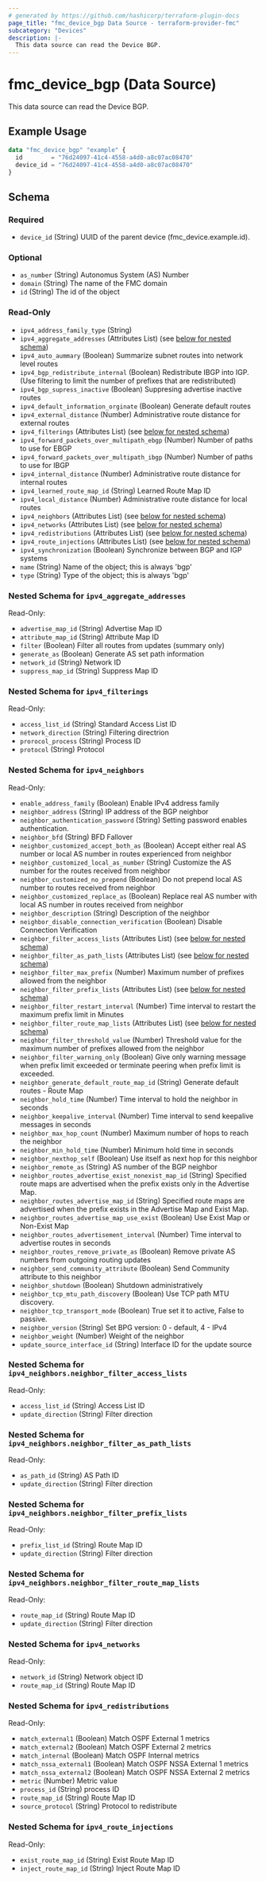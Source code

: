 ```yaml
---
# generated by https://github.com/hashicorp/terraform-plugin-docs
page_title: "fmc_device_bgp Data Source - terraform-provider-fmc"
subcategory: "Devices"
description: |-
  This data source can read the Device BGP.
---
```


# fmc_device_bgp (Data Source)

This data source can read the Device BGP.

## Example Usage

```terraform
data "fmc_device_bgp" "example" {
  id        = "76d24097-41c4-4558-a4d0-a8c07ac08470"
  device_id = "76d24097-41c4-4558-a4d0-a8c07ac08470"
}
```

<!-- schema generated by tfplugindocs -->
## Schema

### Required

- `device_id` (String) UUID of the parent device (fmc_device.example.id).

### Optional

- `as_number` (String) Autonomus System (AS) Number
- `domain` (String) The name of the FMC domain
- `id` (String) The id of the object

### Read-Only

- `ipv4_address_family_type` (String)
- `ipv4_aggregate_addresses` (Attributes List) (see [below for nested schema](#nestedatt--ipv4_aggregate_addresses))
- `ipv4_auto_aummary` (Boolean) Summarize subnet routes into network level routes
- `ipv4_bgp_redistribute_internal` (Boolean) Redistribute IBGP into IGP. (Use filtering to limit the number of prefixes that are redistributed)
- `ipv4_bgp_supress_inactive` (Boolean) Suppresing advertise inactive routes
- `ipv4_default_information_orginate` (Boolean) Generate default routes
- `ipv4_external_distance` (Number) Administrative route distance for external routes
- `ipv4_filterings` (Attributes List) (see [below for nested schema](#nestedatt--ipv4_filterings))
- `ipv4_forward_packets_over_multipath_ebgp` (Number) Number of paths to use for EBGP
- `ipv4_forward_packets_over_multipath_ibgp` (Number) Number of paths to use for IBGP
- `ipv4_internal_distance` (Number) Administrative route distance for internal routes
- `ipv4_learned_route_map_id` (String) Learned Route Map ID
- `ipv4_local_distance` (Number) Administrative route distance for local routes
- `ipv4_neighbors` (Attributes List) (see [below for nested schema](#nestedatt--ipv4_neighbors))
- `ipv4_networks` (Attributes List) (see [below for nested schema](#nestedatt--ipv4_networks))
- `ipv4_redistributions` (Attributes List) (see [below for nested schema](#nestedatt--ipv4_redistributions))
- `ipv4_route_injections` (Attributes List) (see [below for nested schema](#nestedatt--ipv4_route_injections))
- `ipv4_synchronization` (Boolean) Synchronize between BGP and IGP systems
- `name` (String) Name of the object; this is always 'bgp'
- `type` (String) Type of the object; this is always 'bgp'

<a id="nestedatt--ipv4_aggregate_addresses"></a>
### Nested Schema for `ipv4_aggregate_addresses`

Read-Only:

- `advertise_map_id` (String) Advertise Map ID
- `attribute_map_id` (String) Attribute Map ID
- `filter` (Boolean) Filter all routes from updates (summary only)
- `generate_as` (Boolean) Generate AS set path information
- `network_id` (String) Network ID
- `suppress_map_id` (String) Suppress Map ID


<a id="nestedatt--ipv4_filterings"></a>
### Nested Schema for `ipv4_filterings`

Read-Only:

- `access_list_id` (String) Standard Access List ID
- `network_direction` (String) Filtering directrion
- `prorocol_process` (String) Process ID
- `protocol` (String) Protocol


<a id="nestedatt--ipv4_neighbors"></a>
### Nested Schema for `ipv4_neighbors`

Read-Only:

- `enable_address_family` (Boolean) Enable IPv4 address family
- `neighbor_address` (String) IP address of the BGP neighbor
- `neighbor_authentication_password` (String) Setting password enables authentication.
- `neighbor_bfd` (String) BFD Fallover
- `neighbor_customized_accept_both_as` (Boolean) Accept either real AS number or local AS number in routes experienced from neighbor
- `neighbor_customized_local_as_number` (String) Customize the AS number for the routes received from neighbor
- `neighbor_customized_no_prepend` (Boolean) Do not prepend local AS number to routes received from neighbor
- `neighbor_customized_replace_as` (Boolean) Replace real AS number with local AS number in routes received from neighbor
- `neighbor_description` (String) Description of the neighbor
- `neighbor_disable_connection_verification` (Boolean) Disable Connection Verification
- `neighbor_filter_access_lists` (Attributes List) (see [below for nested schema](#nestedatt--ipv4_neighbors--neighbor_filter_access_lists))
- `neighbor_filter_as_path_lists` (Attributes List) (see [below for nested schema](#nestedatt--ipv4_neighbors--neighbor_filter_as_path_lists))
- `neighbor_filter_max_prefix` (Number) Maximum number of prefixes allowed from the neighbor
- `neighbor_filter_prefix_lists` (Attributes List) (see [below for nested schema](#nestedatt--ipv4_neighbors--neighbor_filter_prefix_lists))
- `neighbor_filter_restart_interval` (Number) Time interval to restart the maximum prefix limit in Minutes
- `neighbor_filter_route_map_lists` (Attributes List) (see [below for nested schema](#nestedatt--ipv4_neighbors--neighbor_filter_route_map_lists))
- `neighbor_filter_threshold_value` (Number) Threshold value for the maximum number of prefixes allowed from the neighbor
- `neighbor_filter_warning_only` (Boolean) Give only warning message when prefix limit exceeded or terminate peering when prefix limit is exceeded.
- `neighbor_generate_default_route_map_id` (String) Generate default routes - Route Map
- `neighbor_hold_time` (Number) Time interval to hold the neighbor in seconds
- `neighbor_keepalive_interval` (Number) Time interval to send keepalive messages in seconds
- `neighbor_max_hop_count` (Number) Maximum number of hops to reach the neighbor
- `neighbor_min_hold_time` (Number) Minimum hold time in seconds
- `neighbor_nexthop_self` (Boolean) Use itself as next hop for this neighbor
- `neighbor_remote_as` (String) AS number of the BGP neighbor
- `neighbor_routes_advertise_exist_nonexist_map_id` (String) Specified route maps are advertised when the prefix exists only in the Advertise Map.
- `neighbor_routes_advertise_map_id` (String) Specified route maps are advertised when the prefix exists in the Advertise Map and Exist Map.
- `neighbor_routes_advertise_map_use_exist` (Boolean) Use Exist Map or Non-Exist Map
- `neighbor_routes_advertisement_interval` (Number) Time interval to advertise routes in seconds
- `neighbor_routes_remove_private_as` (Boolean) Remove private AS numbers from outgoing routing updates
- `neighbor_send_community_attribute` (Boolean) Send Community attribute to this neighbor
- `neighbor_shutdown` (Boolean) Shutdown administratively
- `neighbor_tcp_mtu_path_discovery` (Boolean) Use TCP path MTU discovery.
- `neighbor_tcp_transport_mode` (Boolean) True set it to active, False to passive.
- `neighbor_version` (String) Set BPG version: 0 - default, 4 - IPv4
- `neighbor_weight` (Number) Weight of the neighbor
- `update_source_interface_id` (String) Interface ID for the update source

<a id="nestedatt--ipv4_neighbors--neighbor_filter_access_lists"></a>
### Nested Schema for `ipv4_neighbors.neighbor_filter_access_lists`

Read-Only:

- `access_list_id` (String) Access List ID
- `update_direction` (String) Filter direction


<a id="nestedatt--ipv4_neighbors--neighbor_filter_as_path_lists"></a>
### Nested Schema for `ipv4_neighbors.neighbor_filter_as_path_lists`

Read-Only:

- `as_path_id` (String) AS Path ID
- `update_direction` (String) Filter direction


<a id="nestedatt--ipv4_neighbors--neighbor_filter_prefix_lists"></a>
### Nested Schema for `ipv4_neighbors.neighbor_filter_prefix_lists`

Read-Only:

- `prefix_list_id` (String) Route Map ID
- `update_direction` (String) Filter direction


<a id="nestedatt--ipv4_neighbors--neighbor_filter_route_map_lists"></a>
### Nested Schema for `ipv4_neighbors.neighbor_filter_route_map_lists`

Read-Only:

- `route_map_id` (String) Route Map ID
- `update_direction` (String) Filter direction



<a id="nestedatt--ipv4_networks"></a>
### Nested Schema for `ipv4_networks`

Read-Only:

- `network_id` (String) Network object ID
- `route_map_id` (String) Route Map ID


<a id="nestedatt--ipv4_redistributions"></a>
### Nested Schema for `ipv4_redistributions`

Read-Only:

- `match_external1` (Boolean) Match OSPF External 1 metrics
- `match_external2` (Boolean) Match OSPF External 2 metrics
- `match_internal` (Boolean) Match OSPF Internal metrics
- `match_nssa_external1` (Boolean) Match OSPF NSSA External 1 metrics
- `match_nssa_external2` (Boolean) Match OSPF NSSA External 2 metrics
- `metric` (Number) Metric value
- `process_id` (String) process ID
- `route_map_id` (String) Route Map ID
- `source_protocol` (String) Protocol to redistribute


<a id="nestedatt--ipv4_route_injections"></a>
### Nested Schema for `ipv4_route_injections`

Read-Only:

- `exist_route_map_id` (String) Exist Route Map ID
- `inject_route_map_id` (String) Inject Route Map ID

